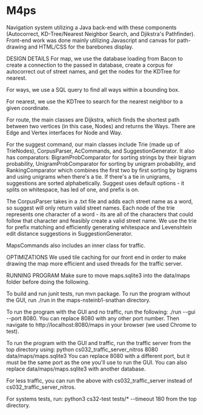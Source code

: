 # M4ps
Navigation system utilizing a Java back-end with
these components (Autocorrect, KD-Tree/Nearest Neighbor
Search, and Djikstra's Pathfinder). Front-end work was
done mainly utilizing Javascript and canvas for path-
drawing and HTML/CSS for the barebones display.

DESIGN DETAILS
For map, we use the database loading from Bacon to create a connection to the passed in database, create a corpus for autocorrect out of street names, and get the nodes for the KDTree for nearest.

For ways, we use a SQL query to find all ways within a bounding box.

For nearest, we use the KDTree to search for the nearest neighbor to a given coordinate.

For route, the main classes are Dijkstra, which finds the shortest path between two vertices (in this case,
Nodes) and returns the Ways. There are Edge and Vertex interfaces for Node and Way.

For the suggest command, our main classes include Trie (made up of TrieNodes), CorpusParser, AcCommands, and SuggestionGenerator. It also has comparators: BigramProbComparator for sorting strings by their bigram probability, UnigramProbComparator for sorting by unigram probability, and RankingComparator which combines the first two by first sorting by bigrams and using unigrams when there's a tie. If there's a tie in unigrams, suggestions are sorted alphabetically. Suggest uses default options - it splits on whitespace,
has led of one, and prefix is on.

The CorpusParser takes in a .txt file and adds each street name as a word, so suggest will only return valid street names. Each node of the trie represents one character of a word - its are all of the characters that could follow that character and feasibly create a valid street name. We use the trie for prefix matching and efficiently generating whitespace and Levenshtein edit distance suggestions in SuggestionGenerator. 

MapsCommands also includes an inner class for traffic.

OPTIMIZATIONS
We used tile caching for our front end in order to make drawing the map more efficient and used threads for the traffic server.

RUNNING PROGRAM
Make sure to move maps.sqlite3 into the data/maps folder before doing the following.

To build and run junit tests, run mvn package.
To run the program without the GUI, run ./run in the maps-nsteinb1-snathan directory.

To run the program with the GUI and no traffic, run the following: ./run --gui --port 8080.
You can replace 8080 with any other port number. Then navigate to http://localhost:8080/maps in your
browser (we used Chrome to test).

To run the program with the GUI and traffic, run the traffic server from the top directory using:
python cs032_traffic_server_nitros 8080 data/maps/maps.sqlite3
You can replace 8080 with a different port, but it must be the same port as the one you'll use
to run the GUI. You can also replace data/maps/maps.sqlite3 with another database.

For less traffic, you can run the above with cs032_traffic_server instead of cs032_traffic_server_nitros.

For systems tests, run: python3 cs32-test tests/* --timeout 180 from the top directory.


